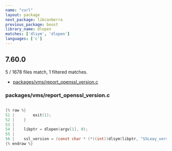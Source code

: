 ```yaml
---
name: "curl"
layout: package
next_package: libcanberra
previous_package: boost
library_name: dlopen
matches: ['dlsym', 'dlopen']
languages: ['c']
---
```

## 7.60.0
5 / 1678 files match, 1 filtered matches.

 - [packages/vms/report_openssl_version.c](#packagesvmsreport_openssl_versionc)

### packages/vms/report_openssl_version.c

```c

{% raw %}
51 |        exit(1);
52 |    }
53 | 
54 |    libptr = dlopen(argv[1], 0);
55 | 
56 |    ssl_version = (const char * (*)(int))dlsym(libptr, "SSLeay_version");
{% endraw %}

```